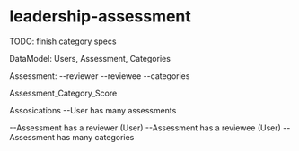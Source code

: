 leadership-assessment
=====================
TODO:  finish category specs

DataModel:
Users, Assessment, Categories

Assessment:
--reviewer
--reviewee
--categories


Assessment_Category_Score


Assosications
--User has many assessments

--Assessment has a reviewer (User)
--Assessment has a reviewee (User)
--Assessment has many categories



